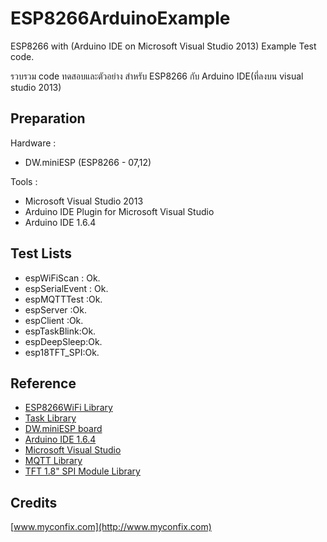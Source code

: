 ﻿# ESP8266ArduinoExample

ESP8266 with (Arduino IDE on Microsoft Visual Studio 2013) Example Test code.

รวบรวม code ทดสอบและตัวอย่าง สำหรับ ESP8266 กับ Arduino IDE(ที่ลงบน visual studio 2013)  


## Preparation

Hardware : 

- DW.miniESP  (ESP8266 - 07,12)

Tools :

- Microsoft Visual Studio 2013  
- Arduino IDE Plugin for Microsoft Visual Studio
- Arduino IDE 1.6.4
	
## Test Lists

* espWiFiScan : Ok.
* espSerialEvent : Ok.
* espMQTTTest :Ok.
* espServer :Ok.
* espClient :Ok.
* espTaskBlink:Ok.
* espDeepSleep:Ok.
* esp18TFT_SPI:Ok.

## Reference
- [ESP8266WiFi Library](https://github.com/esp8266/Arduino)
- [Task Library](https://github.com/Makuna/Task)
- [DW.miniESP board](https://github.com/deaware/dwminiesp_firmware_support)
- [Arduino IDE 1.6.4](https://www.arduino.cc/en/Main/Software)
- [Microsoft Visual Studio](https://www.visualstudio.com/en-us/products/visual-studio-community-vs.aspx)
- [MQTT Library](https://github.com/Imroy/pubsubclient)
- [TFT 1.8" SPI Module Library](http://)
## Credits

[www.myconfix.com](http://www.myconfix.com)
